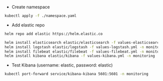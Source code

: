- Create namespace

```bash
kubectl apply -f ./namespace.yaml
```

- Add elastic repo

```bash
helm repo add elastic https://helm.elastic.co

helm install elasticsearch elastic/elasticsearch -f values-elasticsearch.yml -n monitoring
helm install logstash elastic/logstash -f values-logstash.yml -n monitoring
helm install filebeat elastic/filebeat -f values-filebeat.yml -n monitoring
helm install kibana elastic/kibana -f values-kibana.yml -n monitoring
```

- Test Kibana (username: elastic, password: elastic)

```bash
kubectl port-forward service/kibana-kibana 5601:5601 -n monitoring
```